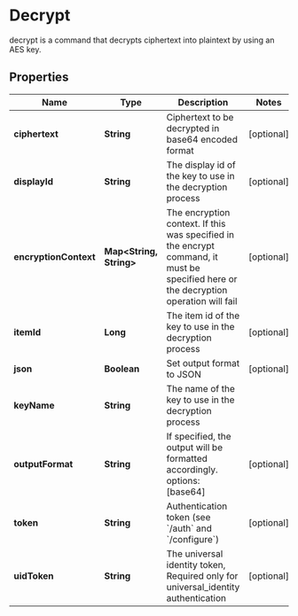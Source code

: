 

# Decrypt

decrypt is a command that decrypts ciphertext into plaintext by using an AES key.
## Properties

Name | Type | Description | Notes
------------ | ------------- | ------------- | -------------
**ciphertext** | **String** | Ciphertext to be decrypted in base64 encoded format |  [optional]
**displayId** | **String** | The display id of the key to use in the decryption process |  [optional]
**encryptionContext** | **Map&lt;String, String&gt;** | The encryption context. If this was specified in the encrypt command, it must be specified here or the decryption operation will fail |  [optional]
**itemId** | **Long** | The item id of the key to use in the decryption process |  [optional]
**json** | **Boolean** | Set output format to JSON |  [optional]
**keyName** | **String** | The name of the key to use in the decryption process | 
**outputFormat** | **String** | If specified, the output will be formatted accordingly. options: [base64] |  [optional]
**token** | **String** | Authentication token (see &#x60;/auth&#x60; and &#x60;/configure&#x60;) |  [optional]
**uidToken** | **String** | The universal identity token, Required only for universal_identity authentication |  [optional]



